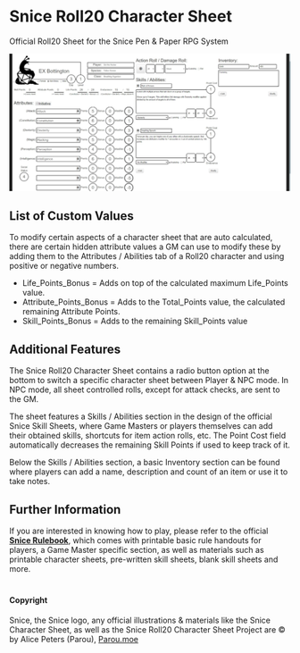 # Snice Roll20 Character Sheet
Official Roll20 Sheet for the Snice Pen & Paper RPG System


![Snice Roll20 Example Character Sheet](SniceRoll20.jpg)


## List of Custom Values
To modify certain aspects of a character sheet that are auto calculated, there are certain hidden attribute values a GM can use to modify these by adding them to the Attributes / Abilities tab of a Roll20 character and using positive or negative numbers.

* Life_Points_Bonus = Adds on top of the calculated maximum Life_Points value.
* Attribute_Points_Bonus = Adds to the Total_Points value, the calculated remaining Attribute Points.
* Skill_Points_Bonus = Adds to the remaining Skill_Points value

## Additional Features
The Snice Roll20 Character Sheet contains a radio button option at the bottom to switch a specific character sheet between Player & NPC mode.
In NPC mode, all sheet controlled rolls, except for attack checks, are sent to the GM.

The sheet features a Skills / Abilities section in the design of the official Snice Skill Sheets, where Game Masters or players themselves can add their obtained skills, shortcuts for item action rolls, etc. The Point Cost field automatically decreases the remaining Skill Points if used to keep track of it.

Below the Skills / Abilities section, a basic Inventory section can be found where players can add a name, description and count of an item or use it to take notes.

## Further Information
If you are interested in knowing how to play, please refer to the official [**Snice Rulebook**](https://snice.parou.moe/), which comes with printable basic rule handouts for players, a Game Master specific section, as well as materials such as printable character sheets, pre-written skill sheets, blank skill sheets and more.

#

#### Copyright
Snice, the Snice logo, any official illustrations & materials like the Snice Character Sheet, as well as the Snice Roll20 Character Sheet Project are &copy; by Alice Peters (Parou), [Parou.moe](https://parou.moe/)
